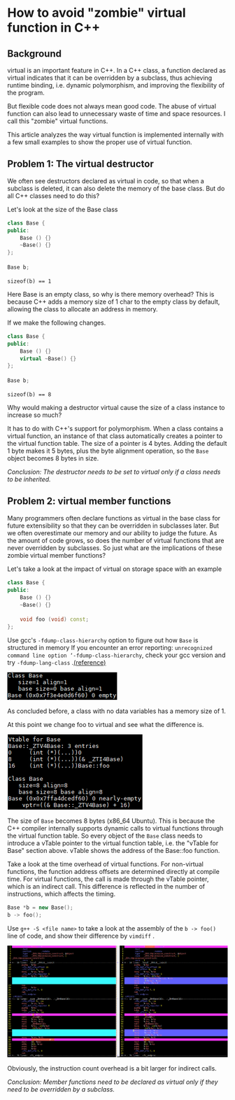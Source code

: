 # How to avoid "zombie" virtual function in C++

## Background

virtual is an important feature in C++. In a C++ class, a function declared as virtual indicates that it can be overridden by a subclass, thus achieving runtime binding, i.e. dynamic polymorphism, and improving the flexibility of the program.

But flexible code does not always mean good code. The abuse of virtual function can also lead to unnecessary waste of time and space resources. I call this "zombie" virtual functions.

This article analyzes the way virtual function is implemented internally with a few small examples to show the proper use of virtual function.

## Problem 1: The virtual destructor

We often see destructors declared as virtual in code, so that when a subclass is deleted, it can also delete the memory of the base class. But do all C++ classes need to do this?

Let's look at the size of the Base class

```cpp
class Base {
public:
    Base () {}
    ~Base() {}
};

Base b;
```

`sizeof(b) == 1`

Here Base is an empty class, so why is there memory overhead? This is because C++ adds a memory size of 1 char to the empty class by default, allowing the class to allocate an address in memory.

If we make the following changes.

```cpp
class Base {
public:
    Base () {}
    virtual ~Base() {}
};

Base b;
```

`sizeof(b) == 8`

Why would making a destructor virtual cause the size of a class instance to increase so much?

It has to do with C++'s support for polymorphism. When a class contains a virtual function, an instance of that class automatically creates a pointer to the virtual function table. The size of a pointer is 4 bytes. Adding the default 1 byte makes it 5 bytes, plus the byte alignment operation, so the `Base` object becomes 8 bytes in size.

*Conclusion: The destructor needs to be set to virtual only if a class needs to be inherited.*

## Problem 2: virtual member functions

Many programmers often declare functions as virtual in the base class for future extensibility so that they can be overridden in subclasses later. But we often overestimate our memory and our ability to judge the future. As the amount of code grows, so does the number of virtual functions that are never overridden by subclasses. So just what are the implications of these zombie virtual member functions?

Let's take a look at the impact of virtual on storage space with an example

```cpp
class Base {
public:
    Base () {}
    ~Base() {}

    void foo (void) const;
};
```

Use gcc's `-fdump-class-hierarchy` option to figure out how `Base` is structured in memory
If you encounter an error reporting: `unrecognized command line option ‘-fdump-class-hierarchy`, check your gcc version and try `-fdump-lang-class` .[(reference)](https://gcc.gnu.org/bugzilla/show_bug.cgi?id=89712)

![image](foo.PNG)

As concluded before, a class with no data variables has a memory size of 1.

At this point we change foo to virtual and see what the difference is.

![image](virtual_foo.PNG)

The size of `Base` becomes 8 bytes (x86_64 Ubuntu). This is because the C++ compiler internally supports dynamic calls to virtual functions through the virtual function table. So every object of the `Base` class needs to introduce a vTable pointer to the virtual function table, i.e. the "vTable for Base" section above. vTable shows the address of the Base::foo function.

Take a look at the time overhead of virtual functions. For non-virtual functions, the function address offsets are determined directly at compile time. For virtual functions, the call is made through the vTable pointer, which is an indirect call. This difference is reflected in the number of instructions, which affects the timing.

```cpp
Base *b = new Base();
b -> foo();
```

Use `g++ -S <file name>` to take a look at the assembly of the `b -> foo()` line of code, and show their difference by `vimdiff` .

![image](vimdiff.PNG)

Obviously, the instruction count overhead is a bit larger for indirect calls.

*Conclusion: Member functions need to be declared as virtual only if they need to be overridden by a subclass.*
